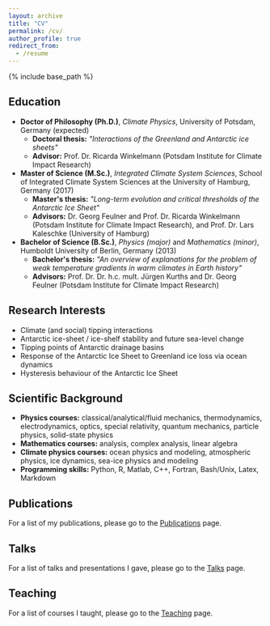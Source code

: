 ```yaml
---
layout: archive
title: "CV"
permalink: /cv/
author_profile: true
redirect_from:
  - /resume
---
```


{% include base_path %}

## Education
- **Doctor of Philosophy (Ph.D.)**, *Climate Physics*, University of Potsdam, Germany (expected)
  - **Doctoral thesis:** *"Interactions of the Greenland and Antarctic ice sheets"*
  - **Advisor:** Prof. Dr. Ricarda Winkelmann (Potsdam Institute for Climate Impact Research)
- **Master of Science (M.Sc.)**, *Integrated Climate System Sciences*, School of Integrated Climate System Sciences at the University of Hamburg, Germany (2017)
  - **Master's thesis:** *"Long-term evolution and critical thresholds of the Antarctic Ice Sheet"*
  - **Advisors:** Dr. Georg Feulner and Prof. Dr. Ricarda Winkelmann (Potsdam Institute for Climate Impact Research), and Prof. Dr. Lars Kaleschke (University of Hamburg)
- **Bachelor of Science (B.Sc.)**, *Physics (major)* and *Mathematics (minor)*, Humboldt University of Berlin, Germany (2013)
  - **Bachelor's thesis:** *"An overview of explanations for the problem of weak temperature gradients in warm climates in Earth history"*
  - **Advisors:** Prof. Dr. Dr. h.c. mult. Jürgen Kurths and Dr. Georg Feulner (Potsdam Institute for Climate Impact Research)

## Research Interests
- Climate (and social) tipping interactions
- Antarctic ice-sheet / ice-shelf stability and future sea-level change
- Tipping points of Antarctic drainage basins
- Response of the Antarctic Ice Sheet to Greenland ice loss via ocean dynamics
- Hysteresis behaviour of the Antarctic Ice Sheet
  
## Scientific Background
- **Physics courses:**
  classical/analytical/fluid mechanics, thermodynamics, electrodynamics, optics, special relativity, quantum mechanics, particle physics, solid-state physics
- **Mathematics courses:**
  analysis, complex analysis, linear algebra
- **Climate physics courses:**
  ocean physics and modeling, atmospheric physics, ice dynamics, sea-ice physics and modeling
- **Programming skills:**
  Python, R, Matlab, C++, Fortran, Bash/Unix, Latex, Markdown

## Publications
For a list of my publications, please go to the [Publications](/publications/) page.
  
## Talks
For a list of talks and presentations I gave, please go to the [Talks](/talks/) page.
  
## Teaching
For a list of courses I taught, please go to the [Teaching](/teaching/) page.